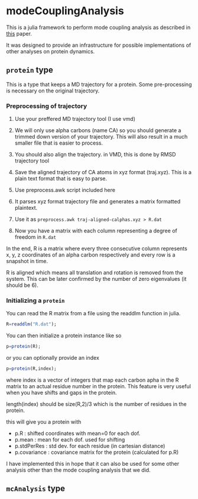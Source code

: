 # modeCouplingAnalysis

This is a julia framework to perform mode coupling analysis as described in [this](http://arxiv.org/pdf/1310.8598.pdf) paper. 

It was designed to provide an infrastructure for possible implementations of other analyses on protein dynamics. 

## `protein` type

This is a type that keeps a MD trajectory for a protein. Some pre-processing is necessary on the original trajectory.

### Preprocessing of trajectory

1. Use your preffered MD trajectory tool (I use vmd)
  1. We will only use alpha carbons (name CA) so you should generate a trimmed down version of your trajectory. This will also result in a much smaller file that is easier to process.
  2. You should also align the trajectory. in VMD, this is done by RMSD trajectory tool
  3. Save the aligned trajectory of CA atoms in xyz format (traj.xyz). This is a plain text format that is easy to parse.

2. Use preprocess.awk script included here
  1. It parses xyz format trajectory file and generates a matrix formatted plaintext. 
  2. Use it as `preprocess.awk traj-aligned-calphas.xyz > R.dat`
  3. Now you have a matrix with each column representing a degree of freedom in `R.dat`

In the end, R is a matrix where every three consecutive column represents x, y, z coordinates of an alpha carbon respectively and every row is a snapshot in time. 

R is aligned which means all translation and rotation is removed from the system. This can be later confirmed by the number of zero eigenvalues (it should be 6).

### Initializing a `protein`

You can read the R matrix from a file using the readdlm function in julia.

```julia
R=readdlm("R.dat");
```

You can then initialize a protein instance like so

```julia
p=protein(R);
```

or you can optionally provide an index

```julia
p=protein(R,index);
```

where index is a vector of integers that map each carbon apha in the R matrix to an actual residue number in the protein. This feature is very useful when you have shifts and gaps in the protein. 

length(index) should be size(R,2)/3 which is the number of residues in the protein.

this will give you a protein with 

* p.R : shifted coordinates with mean=0 for each dof.
* p.mean : mean for each dof. used for shifting
* p.stdPerRes : std dev. for each residue (in cartesian distance)
* p.covariance : covariance matrix for the protein  (calculated for p.R)

I have implemented this in hope that it can also be used for some other analysis other than the mode coupling analysis that we did. 

## `mcAnalysis` type
